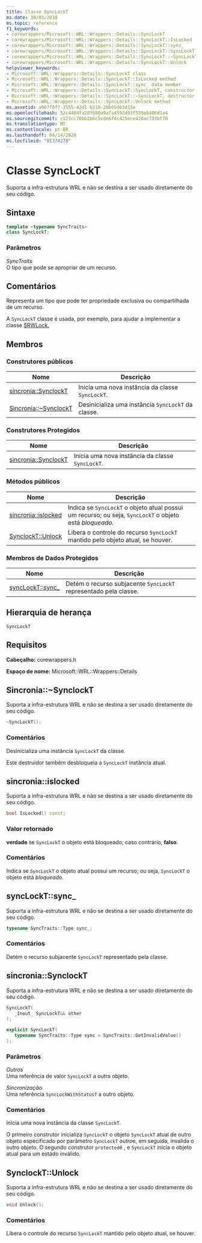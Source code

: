 ```yaml
---
title: Classe SyncLockT
ms.date: 10/03/2018
ms.topic: reference
f1_keywords:
- corewrappers/Microsoft::WRL::Wrappers::Details::SyncLockT
- corewrappers/Microsoft::WRL::Wrappers::Details::SyncLockT::IsLocked
- corewrappers/Microsoft::WRL::Wrappers::Details::SyncLockT::sync_
- corewrappers/Microsoft::WRL::Wrappers::Details::SyncLockT::SyncLockT
- corewrappers/Microsoft::WRL::Wrappers::Details::SyncLockT::~SyncLockT
- corewrappers/Microsoft::WRL::Wrappers::Details::SyncLockT::Unlock
helpviewer_keywords:
- Microsoft::WRL::Wrappers::Details::SyncLockT class
- Microsoft::WRL::Wrappers::Details::SyncLockT::IsLocked method
- Microsoft::WRL::Wrappers::Details::SyncLockT::sync_ data member
- Microsoft::WRL::Wrappers::Details::SyncLockT::SyncLockT, constructor
- Microsoft::WRL::Wrappers::Details::SyncLockT::~SyncLockT, destructor
- Microsoft::WRL::Wrappers::Details::SyncLockT::Unlock method
ms.assetid: a967f6f7-3555-43d1-b210-2bb65d63d15e
ms.openlocfilehash: 52c4404fa28f680a9a7a4592d03f535e8406d1a4
ms.sourcegitcommit: c123cc76bb2b6c5cde6f4c425ece420ac733bf70
ms.translationtype: MT
ms.contentlocale: pt-BR
ms.lasthandoff: 04/14/2020
ms.locfileid: "81374278"
---
```

# <a name="synclockt-class"></a>Classe SyncLockT

Suporta a infra-estrutura WRL e não se destina a ser usado diretamente do seu código.

## <a name="syntax"></a>Sintaxe

```cpp
template <typename SyncTraits>
class SyncLockT;
```

### <a name="parameters"></a>Parâmetros

*SyncTraits*<br/>
O tipo que pode se apropriar de um recurso.

## <a name="remarks"></a>Comentários

Representa um tipo que pode ter propriedade exclusiva ou compartilhada de um recurso.

A `SyncLockT` classe é usada, por exemplo, para ajudar a implementar a classe [SRWLock.](srwlock-class.md)

## <a name="members"></a>Membros

### <a name="public-constructors"></a>Construtores públicos

Nome                                      | Descrição
----------------------------------------- | ----------------------------------------------------
[sincronia::SynclockT](#synclockt)        | Inicia uma nova instância da classe `SyncLockT`.
[Sincronia::~SynclockT](#tilde-synclockt) | Desinicializa uma instância `SyncLockT` da classe.

### <a name="protected-constructors"></a>Construtores Protegidos

Nome                               | Descrição
---------------------------------- | ----------------------------------------------------
[sincronia::SynclockT](#synclockt) | Inicia uma nova instância da classe `SyncLockT`.

### <a name="public-methods"></a>Métodos públicos

Nome                             | Descrição
-------------------------------- | --------------------------------------------------------------------------------------------------------------
[sincronia::islocked](#islocked) | Indica se `SyncLockT` o objeto atual possui um recurso; ou seja, `SyncLockT` o objeto está *bloqueado.*
[SynclockT::Unlock](#unlock)     | Libera o controle do recurso `SyncLockT` mantido pelo objeto atual, se houver.

### <a name="protected-data-members"></a>Membros de Dados Protegidos

Nome                      | Descrição
------------------------- | -------------------------------------------------------------------
[syncLockT::sync_](#sync) | Detém o recurso subjacente `SyncLockT` representado pela classe.

## <a name="inheritance-hierarchy"></a>Hierarquia de herança

`SyncLockT`

## <a name="requirements"></a>Requisitos

**Cabeçalho:** corewrappers.h

**Espaço de nome:** Microsoft::WRL::Wrappers::Details

## <a name="synclocktsynclockt"></a><a name="tilde-synclockt"></a>Sincronia::~SynclockT

Suporta a infra-estrutura WRL e não se destina a ser usado diretamente do seu código.

```cpp
~SyncLockT();
```

### <a name="remarks"></a>Comentários

Desinicializa uma instância `SyncLockT` da classe.

Este destruidor também desbloqueia a `SyncLockT` instância atual.

## <a name="synclocktislocked"></a><a name="islocked"></a>sincronia::islocked

Suporta a infra-estrutura WRL e não se destina a ser usado diretamente do seu código.

```cpp
bool IsLocked() const;
```

### <a name="return-value"></a>Valor retornado

**verdade** se `SyncLockT` o objeto está bloqueado; caso contrário, **falso**.

### <a name="remarks"></a>Comentários

Indica se `SyncLockT` o objeto atual possui um recurso; ou seja, `SyncLockT` o objeto está *bloqueado.*

## <a name="synclocktsync_"></a><a name="sync"></a>syncLockT::sync_

Suporta a infra-estrutura WRL e não se destina a ser usado diretamente do seu código.

```cpp
typename SyncTraits::Type sync_;
```

### <a name="remarks"></a>Comentários

Detém o recurso subjacente `SyncLockT` representado pela classe.

## <a name="synclocktsynclockt"></a><a name="synclockt"></a>sincronia::SynclockT

Suporta a infra-estrutura WRL e não se destina a ser usado diretamente do seu código.

```cpp
SyncLockT(
   _Inout_ SyncLockT&& other
);

explicit SyncLockT(
   typename SyncTraits::Type sync = SyncTraits::GetInvalidValue()
);
```

### <a name="parameters"></a>Parâmetros

*Outros*<br/>
Uma referência de valor `SyncLockT` a outro objeto.

*Sincronização*<br/>
Uma referência `SyncLockWithStatusT` a outro objeto.

### <a name="remarks"></a>Comentários

Inicia uma nova instância da classe `SyncLockT`.

O primeiro construtor inicializa `SyncLockT` o objeto `SyncLockT` atual de outro objeto especificado por parâmetro `SyncLockT` *outro*e, em seguida, invalida o outro objeto. O segundo construtor `protected`é , e `SyncLockT` inicia o objeto atual para um estado inválido.

## <a name="synclocktunlock"></a><a name="unlock"></a>SynclockT::Unlock

Suporta a infra-estrutura WRL e não se destina a ser usado diretamente do seu código.

```cpp
void Unlock();
```

### <a name="remarks"></a>Comentários

Libera o controle do recurso `SyncLockT` mantido pelo objeto atual, se houver.
